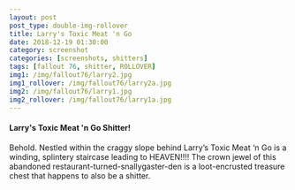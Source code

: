 ```yaml
---
layout: post
post_type: double-img-rollover
title: Larry's Toxic Meat 'n Go
date: 2018-12-19 01:30:00
category: screenshot
categories: [screenshots, shitters]
tags: [fallout 76, shitter, ROLLOVER]
img1: /img/fallout76/larry2.jpg
img1_rollover: /img/fallout76/larry2a.jpg
img2: /img/fallout76/larry1.jpg
img2_rollover: /img/fallout76/larry1a.jpg
---
```

#### Larry's Toxic Meat 'n Go Shitter!

Behold. Nestled within the craggy slope behind Larry’s Toxic Meat ‘n Go is a winding, splintery staircase leading to HEAVEN!!!! The crown jewel of this abandoned restaurant-turned-snallygaster-den is a loot-encrusted treasure chest that happens to also be a shitter.
